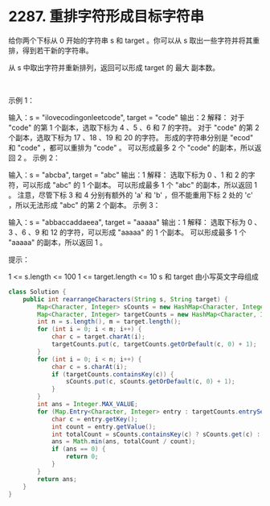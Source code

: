# 2287. 重排字符形成目标字符串

给你两个下标从 0 开始的字符串 s 和 target 。你可以从 s 取出一些字符并将其重排，得到若干新的字符串。

从 s 中取出字符并重新排列，返回可以形成 target 的 最大 副本数。

 

示例 1：

输入：s = "ilovecodingonleetcode", target = "code"
输出：2
解释：
对于 "code" 的第 1 个副本，选取下标为 4 、5 、6 和 7 的字符。
对于 "code" 的第 2 个副本，选取下标为 17 、18 、19 和 20 的字符。
形成的字符串分别是 "ecod" 和 "code" ，都可以重排为 "code" 。
可以形成最多 2 个 "code" 的副本，所以返回 2 。
示例 2：

输入：s = "abcba", target = "abc"
输出：1
解释：
选取下标为 0 、1 和 2 的字符，可以形成 "abc" 的 1 个副本。 
可以形成最多 1 个 "abc" 的副本，所以返回 1 。
注意，尽管下标 3 和 4 分别有额外的 'a' 和 'b' ，但不能重用下标 2 处的 'c' ，所以无法形成 "abc" 的第 2 个副本。
示例 3：

输入：s = "abbaccaddaeea", target = "aaaaa"
输出：1
解释：
选取下标为 0 、3 、6 、9 和 12 的字符，可以形成 "aaaaa" 的 1 个副本。
可以形成最多 1 个 "aaaaa" 的副本，所以返回 1 。
 

提示：

1 <= s.length <= 100
1 <= target.length <= 10
s 和 target 由小写英文字母组成

```java
class Solution {
    public int rearrangeCharacters(String s, String target) {
        Map<Character, Integer> sCounts = new HashMap<Character, Integer>();
        Map<Character, Integer> targetCounts = new HashMap<Character, Integer>();
        int n = s.length(), m = target.length();
        for (int i = 0; i < m; i++) {
            char c = target.charAt(i);
            targetCounts.put(c, targetCounts.getOrDefault(c, 0) + 1);
        }
        for (int i = 0; i < n; i++) {
            char c = s.charAt(i);
            if (targetCounts.containsKey(c)) {
                sCounts.put(c, sCounts.getOrDefault(c, 0) + 1);
            }
        }
        int ans = Integer.MAX_VALUE;
        for (Map.Entry<Character, Integer> entry : targetCounts.entrySet()) {
            char c = entry.getKey();
            int count = entry.getValue();
            int totalCount = sCounts.containsKey(c) ? sCounts.get(c) : 0;
            ans = Math.min(ans, totalCount / count);
            if (ans == 0) {
                return 0;
            }
        }
        return ans;
    }
}
```